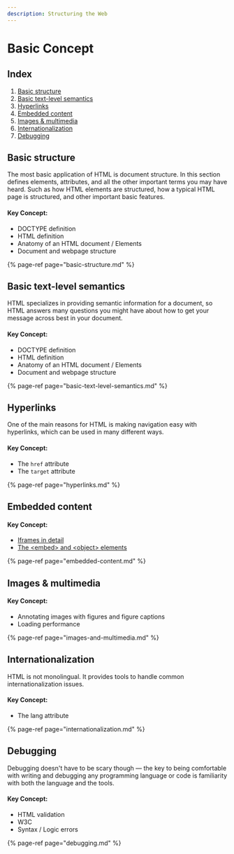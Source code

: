 ```yaml
---
description: Structuring the Web
---
```


# Basic Concept

## Index

1. [Basic structure](./#basic-structure)
2. [Basic text-level semantics](./#basic-text-level-semantics)
3. [Hyperlinks](./#hyperlinks)[ ](./#html-text-fundamentals-advanced-text-formatting)
4. [Embedded content](./#embedded-content)
5. [Images & multimedia](./#images-and-multimedia)
6. [Internationalization](./#internationalization)
7. [Debugging](./#debugging)

## Basic structure

The most basic application of HTML is document structure. In this section defines elements, attributes, and all the other important terms you may have heard. Such as how HTML elements are structured, how a typical HTML page is structured, and other important basic features.

#### Key Concept:

* DOCTYPE definition
* HTML definition
* Anatomy of an HTML document / Elements
* Document and webpage structure

{% page-ref page="basic-structure.md" %}

## Basic text-level semantics

HTML specializes in providing semantic information for a document, so HTML answers many questions you might have about how to get your message across best in your document.

#### Key Concept:

* DOCTYPE definition
* HTML definition
* Anatomy of an HTML document / Elements
* Document and webpage structure

{% page-ref page="basic-text-level-semantics.md" %}

## Hyperlinks

One of the main reasons for HTML is making navigation easy with hyperlinks, which can be used in many different ways.

#### Key Concept:

* The `href` attribute
* The `target` attribute

{% page-ref page="hyperlinks.md" %}

## Embedded content

#### Key Concept:

* [Iframes in detail](https://developer.mozilla.org/en-US/docs/Learn/HTML/Multimedia_and_embedding/Other_embedding_technologies#Iframes_in_detail)
* [The &lt;embed&gt; and &lt;object&gt; elements](https://developer.mozilla.org/en-US/docs/Learn/HTML/Multimedia_and_embedding/Other_embedding_technologies#The_%3Cembed%3E_and_%3Cobject%3E_elements)

{% page-ref page="embedded-content.md" %}

## Images & multimedia

#### Key Concept:

* Annotating images with figures and figure captions
* Loading performance

{% page-ref page="images-and-multimedia.md" %}

## Internationalization

HTML is not monolingual. It provides tools to handle common internationalization issues.

#### Key Concept:

* The lang attribute

{% page-ref page="internationalization.md" %}

## Debugging

Debugging doesn't have to be scary though — the key to being comfortable with writing and debugging any programming language or code is familiarity with both the language and the tools.

#### Key Concept:

* HTML validation
* W3C
* Syntax / Logic errors

{% page-ref page="debugging.md" %}



